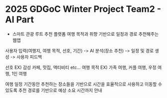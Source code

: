 # 2025 GDGoC Winter Project Team2 - AI Part

* 스마트 관광 루트 추천 플랫폼
여행 목적과 취향 기반으로 일정과 경로 추천해주는 웹앱

사용자 입력(여행지, 여행 목적, 선호, 기간) -> AI 분석(장소 추천) -> 일정 및 경로 생성 -> 사용자 피드백

선호 EX) 감성 카페, 맛집, 액티비티 etc...
여행 목적 EX) 가족 여행, 커플 여행, 우정 여행, 1인 여행

여행 일정 기간동안 추천하는 장소들을 기반으로 시간을 효율적으로 사용하고 이동할 수 있도록 추천 경로를 기반으로 예상 소요 시간까지 안내

